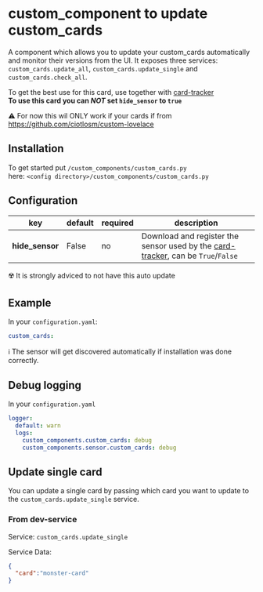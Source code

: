 # custom_component to update custom_cards

A component which allows you to update your custom_cards automatically and monitor their versions from the UI. It exposes three services: `custom_cards.update_all`, `custom_cards.update_single` and `custom_cards.check_all`.

To get the best use for this card, use together with [card-tracker](https://github.com/ciotlosm/custom-lovelace/tree/master/card-tracker)\
**To use this card you can _NOT_ set `hide_sensor` to `true`**

⚠️ For now this wil ONLY work if your cards if from https://github.com/ciotlosm/custom-lovelace


## Installation

To get started put `/custom_components/custom_cards.py`  
here: `<config directory>/custom_components/custom_cards.py` 

## Configuration
  
| key | default | required | description
| --- | --- | --- | ---
| **hide_sensor** | False | no | Download and register the sensor used by the [card-tracker](https://github.com/ciotlosm/custom-lovelace/tree/master/card-tracker), can be `True`/`False`

☢️ It is strongly adviced to not have this auto update

## Example

In your `configuration.yaml`:

```yaml
custom_cards:
```

ℹ️ The sensor will get discovered automatically if installation was done correctly.

## Debug logging

In your `configuration.yaml`

```yaml
logger:
  default: warn
  logs:
    custom_components.custom_cards: debug
    custom_components.sensor.custom_cards: debug
```

## Update single card

You can update a single card by passing which card you want to update to the  `custom_cards.update_single` service.

### From dev-service

Service:
`custom_cards.update_single`

Service Data:

```json
{
  "card":"monster-card"
}
```
